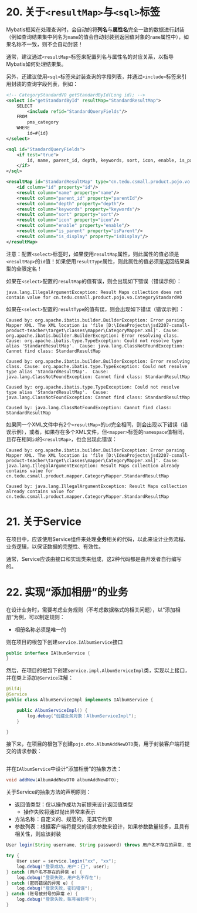 # 20. 关于`<resultMap>`与`<sql>`标签

Mybatis框架在处理查询时，会自动的将**列名**与**属性名**完全一致的数据进行封装（例如查询结果集中列名为`name`的值会自动封装到返回值对象的`name`属性中），如果名称不一致，则不会自动封装！

通常，建议通过`<resultMap>`标签来配置列名与属性名的对应关系，以指导Mybatis如何处理结果集。

另外，还建议使用`<sql>`标签来封装查询的字段列表，并通过`<include>`标签来引用封装的查询字段列表，例如：

```xml
<!-- CategoryStandardVO getStandardById(Long id); -->
<select id="getStandardById" resultMap="StandardResultMap">
    SELECT
        <include refid="StandardQueryFields"/>
    FROM
        pms_category
    WHERE
        id=#{id}
</select>

<sql id="StandardQueryFields">
    <if test="true">
        id, name, parent_id, depth, keywords, sort, icon, enable, is_parent, is_display
    </if>
</sql>

<resultMap id="StandardResultMap" type="cn.tedu.csmall.product.pojo.vo.CategoryStandardVO">
    <id column="id" property="id"/>
    <result column="name" property="name"/>
    <result column="parent_id" property="parentId"/>
    <result column="depth" property="depth"/>
    <result column="keywords" property="keywords"/>
    <result column="sort" property="sort"/>
    <result column="icon" property="icon"/>
    <result column="enable" property="enable"/>
    <result column="is_parent" property="isParent"/>
    <result column="is_display" property="isDisplay"/>
</resultMap>
```

注意：配置`<select>`标签时，如果使用`resultMap`属性，则此属性的值必须是`<resultMap>`的`id`值！如果使用`resultType`属性，则此属性的值必须是返回结果类型的全限定名！

如果在`<select>`配置的`resultMap`的值有误，则会出现如下错误（错误示例）：

```
java.lang.IllegalArgumentException: Result Maps collection does not contain value for cn.tedu.csmall.product.pojo.vo.CategoryStandardVO
```

如果在`<select>`配置的`resultType`的值有误，则会出现如下错误（错误示例）：

```
Caused by: org.apache.ibatis.builder.BuilderException: Error parsing Mapper XML. The XML location is 'file [D:\IdeaProjects\jsd2207-csmall-product-teacher\target\classes\mapper\CategoryMapper.xml]'. Cause: org.apache.ibatis.builder.BuilderException: Error resolving class. Cause: org.apache.ibatis.type.TypeException: Could not resolve type alias 'StandardResultMap'.  Cause: java.lang.ClassNotFoundException: Cannot find class: StandardResultMap

Caused by: org.apache.ibatis.builder.BuilderException: Error resolving class. Cause: org.apache.ibatis.type.TypeException: Could not resolve type alias 'StandardResultMap'.  Cause: java.lang.ClassNotFoundException: Cannot find class: StandardResultMap

Caused by: org.apache.ibatis.type.TypeException: Could not resolve type alias 'StandardResultMap'.  Cause: java.lang.ClassNotFoundException: Cannot find class: StandardResultMap

Caused by: java.lang.ClassNotFoundException: Cannot find class: StandardResultMap
```

如果同一个XML文件中有2个`<resultMap>`的`id`完全相同，则会出现以下错误（错误示例），或者，如果存在多个XML文件，但`<mapper>`标签的`namespace`值相同，且存在相同`id`的`<resultMap>`，也会出现此错误：

```
Caused by: org.apache.ibatis.builder.BuilderException: Error parsing Mapper XML. The XML location is 'file [D:\IdeaProjects\jsd2207-csmall-product-teacher\target\classes\mapper\CategoryMapper.xml]'. Cause: java.lang.IllegalArgumentException: Result Maps collection already contains value for cn.tedu.csmall.product.mapper.CategoryMapper.StandardResultMap

Caused by: java.lang.IllegalArgumentException: Result Maps collection already contains value for cn.tedu.csmall.product.mapper.CategoryMapper.StandardResultMap
```

# 21. 关于Service

在项目中，应该使用Service组件来处理**业务**相关的代码，以此来设计业务流程、业务逻辑，以保证数据的完整性、有效性。

通常，Service应该由接口和实现类来组成，这2种代码都是由开发者自行编写的。

# 22. 实现“添加相册”的业务

在设计业务时，需要考虑业务规则（不考虑数据格式的相关问题），以“添加相册”为例，可以制定规则：

- 相册名称必须是唯一的

则在项目的根包下创建`service.IAlbumService`接口

```java
public interface IAlbumService {
}
```

然后，在项目的根包下创建`service.impl.AlbumServiceImpl`类，实现以上接口，并在类上添加`@Service`注解：

```java
@Slf4j
@Service
public class AlbumServiceImpl implements IAlbumService {

    public AlbumServiceImpl() {
        log.debug("创建业务对象：AlbumServiceImpl");
    }

}
```

接下来，在项目的根包下创建`pojo.dto.AlbumAddNewDTO`类，用于封装客户端将提交的请求参数：

```java

```

并在`IAlbumService`中设计“添加相册”的抽象方法：

```java
void addNew(AlbumAddNewDTO albumAddNewDTO);
```

关于Service的抽象方法的声明原则：

- 返回值类型：仅以操作成功为前提来设计返回值类型
  - 操作失败将通过抛出异常来表示
- 方法名称：自定义的、规范的，无其它约束
- 参数列表：根据客户端将提交的请求参数来设计，如果参数数量较多，且具有相关性，则应该封装



```java
User login(String username, String password) throws 用户名不存在的异常, 密码错误的异常, 账号被封号的异常;
```



```java
try {
    User user = service.login("xx", "xx");
    log.debug("登录成功，用户：{}", user);
} catch (用户名不存在的异常 e) {
    log.debug("登录失败，用户名不存在");
} catch (密码错误的异常 e) {
    log.debug("登录失败，密码错误");
} catch (账号被封号的异常 e) {
    log.debug("登录失败，账号被封号");
}
```









